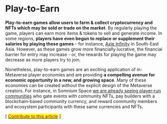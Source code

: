 # Play-to-Earn

**Play-to-earn games allow users to farm & collect cryptocurrency and NFTs which may be sold or trade on the market**. By regularly playing the game, players can earn more items & tokens to sell and generate income. In some regions, **players have even begun to replace or supplement their salaries by playing these games** - for instance, [Axie Infinity](https://www.youtube.com/watch?v=Lg5C2EbYueo) in South-East Asia. However, as these games grow more financially lucrative, the financial barrier for entry may increase - or, the rewards for playing the game may decrease as more players try to join.

Nonetheless, play-to-earn games are an exciting application of in-Metaverse player economies and are providing **a compelling avenue for economic opportunity in a new, and growing space**. Many of these economies can be created without the explicit design of the Metaverse creators. For instance, in Somnium Space [we are already seeing player-run communities](https://somniumtimes.com/2021/10/04/welcome-to-hotz-house-a-platform-for-artists-to-truly-own-and-monetize-their-creations/) who gate events with community NFTs, pay builders with a blockchain-based community currency, and reward community members and ecosystem participants with these same currencies and NFTs.



\[ [<mark style="color:purple;">Contribute to this article</mark>](https://github.com/the-metaverse/public-wiki) <mark style="color:purple;">]</mark>
